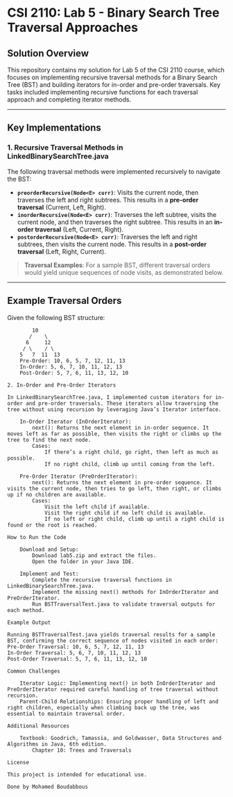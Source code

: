# CSI 2110: Lab 5 - Binary Search Tree Traversal Approaches

## Solution Overview

This repository contains my solution for Lab 5 of the CSI 2110 course, which focuses on implementing recursive traversal methods for a Binary Search Tree (BST) and building iterators for in-order and pre-order traversals. Key tasks included implementing recursive functions for each traversal approach and completing iterator methods.

---

## Key Implementations

### 1. Recursive Traversal Methods in LinkedBinarySearchTree.java
The following traversal methods were implemented recursively to navigate the BST:

- **`preorderRecursive(Node<E> curr)`**: Visits the current node, then traverses the left and right subtrees. This results in a **pre-order traversal** (Current, Left, Right).
- **`inorderRecursive(Node<E> curr)`**: Traverses the left subtree, visits the current node, and then traverses the right subtree. This results in an **in-order traversal** (Left, Current, Right).
- **`postorderRecursive(Node<E> curr)`**: Traverses the left and right subtrees, then visits the current node. This results in a **post-order traversal** (Left, Right, Current).

> **Traversal Examples**: For a sample BST, different traversal orders would yield unique sequences of node visits, as demonstrated below.

---

## Example Traversal Orders

Given the following BST structure:

```plaintext
        10
       /    \
      6     12
     / \    / \
    5   7  11  13
    Pre-Order: 10, 6, 5, 7, 12, 11, 13
    In-Order: 5, 6, 7, 10, 11, 12, 13
    Post-Order: 5, 7, 6, 11, 13, 12, 10

2. In-Order and Pre-Order Iterators

In LinkedBinarySearchTree.java, I implemented custom iterators for in-order and pre-order traversals. These iterators allow traversing the tree without using recursion by leveraging Java’s Iterator interface.

    In-Order Iterator (InOrderIterator):
        next(): Returns the next element in in-order sequence. It moves left as far as possible, then visits the right or climbs up the tree to find the next node.
        Cases:
            If there’s a right child, go right, then left as much as possible.
            If no right child, climb up until coming from the left.

    Pre-Order Iterator (PreOrderIterator):
        next(): Returns the next element in pre-order sequence. It visits the current node, then tries to go left, then right, or climbs up if no children are available.
        Cases:
            Visit the left child if available.
            Visit the right child if no left child is available.
            If no left or right child, climb up until a right child is found or the root is reached.

How to Run the Code

    Download and Setup:
        Download lab5.zip and extract the files.
        Open the folder in your Java IDE.

    Implement and Test:
        Complete the recursive traversal functions in LinkedBinarySearchTree.java.
        Implement the missing next() methods for InOrderIterator and PreOrderIterator.
        Run BSTTraversalTest.java to validate traversal outputs for each method.

Example Output

Running BSTTraversalTest.java yields traversal results for a sample BST, confirming the correct sequence of nodes visited in each order:
Pre-Order Traversal: 10, 6, 5, 7, 12, 11, 13
In-Order Traversal: 5, 6, 7, 10, 11, 12, 13
Post-Order Traversal: 5, 7, 6, 11, 13, 12, 10

Common Challenges

    Iterator Logic: Implementing next() in both InOrderIterator and PreOrderIterator required careful handling of tree traversal without recursion.
    Parent-Child Relationships: Ensuring proper handling of left and right children, especially when climbing back up the tree, was essential to maintain traversal order.

Additional Resources

    Textbook: Goodrich, Tamassia, and Goldwasser, Data Structures and Algorithms in Java, 6th edition.
        Chapter 10: Trees and Traversals

License

This project is intended for educational use.

Done by Mohamed Boudabbous

